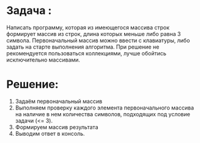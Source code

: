 # Задача :
Написать программу, которая из имеющегося массива строк формирует массив из строк, длина которых меньше либо равна 3 символа. Первоначальный массив можно ввести с клавиатуры, либо задать на старте выполнения алгоритма. При решение не рекомендуется пользоваться коллекциями, лучше обойтись исключительно массивами.

# Решение:
1. Задаём первоначальный массив
2. Выполняем проверку каждого элемента первоначального массива на наличие в нем количества символов, подходящих под условие задачи (<= 3).
3. Формируем массив результата
4. Выводим ответ в консоль.